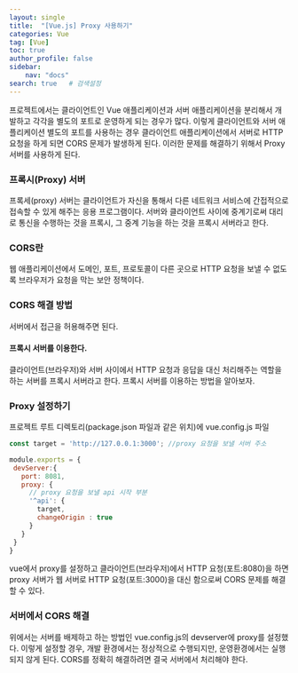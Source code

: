 ```yaml
---
layout: single
title:  "[Vue.js] Proxy 사용하기"
categories: Vue
tag: [Vue]
toc: true
author_profile: false
sidebar:
    nav: "docs"
search: true   # 검색설정
---
```


프로젝트에서는 클라이언트인 Vue 애플리케이션과 서버 애플리케이션을 분리해서 개발하고 각각을 별도의 포트로 운영하게 되는 경우가 많다. 이렇게 클라이언트와 서버 애플리케이션 별도의 포트를 사용하는 경우 클라이언트 애플리케이션에서 서버로 HTTP 요청을 하게 되면 CORS 문제가 발생하게 된다. 이러한 문제를 해결하기 위해서 Proxy 서버를 사용하게 된다.

### 프록시(Proxy) 서버
프록세(proxy) 서버는 클라이언트가 자신을 통해서 다른 네트워크 서비스에 간접적으로 접속할 수 있게 해주는 응용 프로그램이다. 서버와 클라이언트 사이에 중계기로써 대리로 통신을 수행하는 것을 프록시, 그 중계 기능을 하는 것을 프록시 서버라고 한다.

### CORS란
웹 애플리케이션에서 도메인, 포트, 프로토콜이 다른 곳으로 HTTP 요청을 보낼 수 없도록 브라우저가 요청을 막는 보안 정책이다.

### CORS 해결 방법
서버에서 접근을 허용해주면 된다.

 #### 프록시 서버를 이용한다.
 클라이언트(브라우저)와 서버 사이에서 HTTP 요청과 응답을 대신 처리해주는 역할을 하는 서버를 프록시 서버라고 한다. 
 프록시 서버를 이용하는 방법을 알아보자.

 ### Proxy 설정하기

 프로젝트 루트 디렉토리(package.json 파일과 같은 위치)에 vue.config.js 파일

 ```js
 const target = 'http://127.0.0.1:3000'; //proxy 요청을 보낼 서버 주소

module.exports = {
  devServer:{
    port: 8081,
    proxy: {
      // proxy 요청을 보낼 api 시작 부분
      '^api': {
        target,
        changeOrigin : true
      }
    }
  }
} 
 ```

 vue에서 proxy를 설정하고 클라이언트(브라우저)에서 HTTP 요청(포트:8080)을 하면 proxy 서버가 웹 서버로 HTTP 요청(포트:3000)을 대신 함으로써 CORS 문제를 해결할 수 있다. 

 ### 서버에서 CORS 해결
 위에서는 서버를 배제하고 하는 방법인 vue.config.js의 devserver에 proxy를 설정했다. 이렇게 설정할 경우, 개발 환경에서는 정상적으로 수행되지만, 운영환경에서는 실행되지 않게 된다. CORS를 정확히 해결하려면 결국 서버에서 처리해야 한다.

 